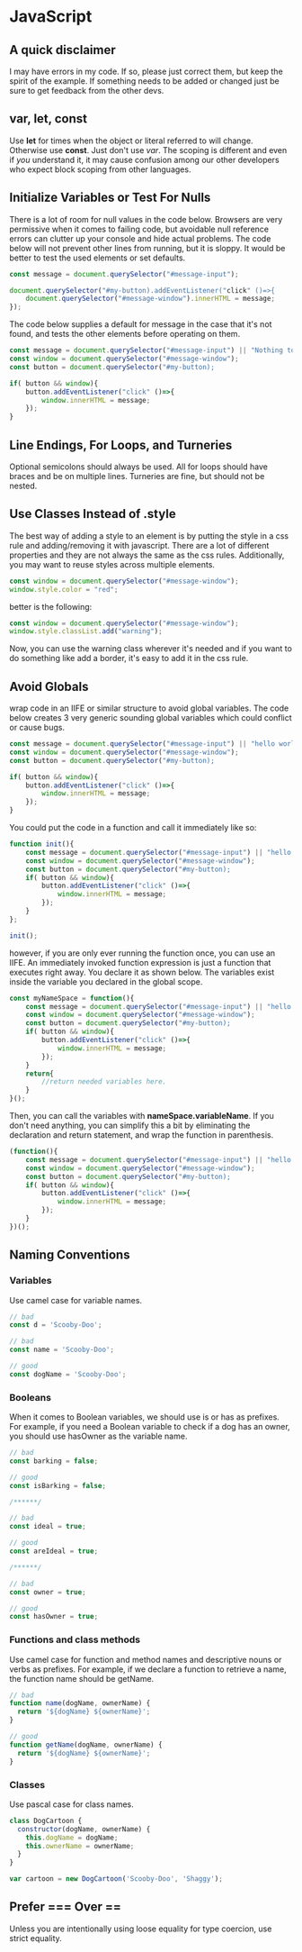 # JavaScript

## A quick disclaimer

I may have errors in my code. If so, please just correct them, but keep the spirit of the example. If something needs to be added or changed just be sure to get feedback from the other devs.

## var, let, const

Use **let** for times when the object or literal referred to will change. Otherwise use **const**. Just don't use _var_. The scoping is different and even if _you_ understand it, it may cause confusion among our other developers who expect block scoping from other languages.

## Initialize Variables or Test For Nulls

There is a lot of room for null values in the code below. Browsers are very permissive when it comes to failing code, but avoidable null reference errors can clutter up your console and hide actual problems. The code below will not prevent other lines from running, but it is sloppy. It would be better to test the used elements or set defaults.

```javascript
const message = document.querySelector("#message-input");

document.querySelector("#my-button).addEventListener("click" ()=>{
    document.querySelector("#message-window").innerHTML = message;
});
```

The code below supplies a default for message in the case that it's not found, and tests the other elements before operating on them.

```javascript
const message = document.querySelector("#message-input") || "Nothing to see here...";
const window = document.querySelector("#message-window");
const button = document.querySelector("#my-button);

if( button && window){
    button.addEventListener("click" ()=>{
        window.innerHTML = message;
    });
}
```

## Line Endings, For Loops, and Turneries

Optional semicolons should always be used. All for loops should have braces and be on multiple lines. Turneries are fine, but should not be nested.

## Use Classes Instead of .style

The best way of adding a style to an element is by putting the style in a css rule and adding/removing it with javascript. There are a lot of different properties and they are not always the same as the css rules. Additionally, you may want to reuse styles across multiple elements.

```javascript
const window = document.querySelector("#message-window");
window.style.color = "red";

```

better is the following:

```javascript
const window = document.querySelector("#message-window");
window.style.classList.add("warning");
```

Now, you can use the warning class wherever it's needed and if you want to do something like add a border, it's easy to add it in the css rule.

## Avoid Globals

wrap code in an IIFE or similar structure to avoid global variables. The code below creates 3 very generic sounding global variables which could conflict or cause bugs.

```javascript
const message = document.querySelector("#message-input") || "hello world";
const window = document.querySelector("#message-window");
const button = document.querySelector("#my-button);

if( button && window){
    button.addEventListener("click" ()=>{
        window.innerHTML = message;
    });
}
```

You could put the code in a function and call it immediately like so:

```javascript
function init(){
    const message = document.querySelector("#message-input") || "hello world";
    const window = document.querySelector("#message-window");
    const button = document.querySelector("#my-button);
    if( button && window){
        button.addEventListener("click" ()=>{
            window.innerHTML = message;
        });
    }
};

init();
```

however, if you are only ever running the function once, you can use an IIFE. An immediately invoked function expression is just a function that executes right away. You declare it as shown below. The variables exist inside the variable you declared in the global scope.

```javascript
const myNameSpace = function(){
    const message = document.querySelector("#message-input") || "hello world";
    const window = document.querySelector("#message-window");
    const button = document.querySelector("#my-button);
    if( button && window){
        button.addEventListener("click" ()=>{
            window.innerHTML = message;
        });
    }
    return{
        //return needed variables here.
    }
}();
```

Then, you can call the variables with **nameSpace.variableName**. If you don't need anything, you can simplify this a bit by eliminating the declaration and return statement, and wrap the function in parenthesis.

```javascript
(function(){
    const message = document.querySelector("#message-input") || "hello world";
    const window = document.querySelector("#message-window");
    const button = document.querySelector("#my-button);
    if( button && window){
        button.addEventListener("click" ()=>{
            window.innerHTML = message;
        });
    }
})();
```

## Naming Conventions

### Variables

Use camel case for variable names.

```javascript
// bad
const d = 'Scooby-Doo';

// bad
const name = 'Scooby-Doo';

// good
const dogName = 'Scooby-Doo';
```

### Booleans

When it comes to Boolean variables, we should use is or has as prefixes. For example, if you need a Boolean variable to check if a dog has an owner, you should use hasOwner as the variable name.

```javascript
// bad
const barking = false;

// good
const isBarking = false;

/******/

// bad
const ideal = true;

// good
const areIdeal = true;

/******/

// bad
const owner = true;

// good
const hasOwner = true;
```

### Functions and class methods

Use camel case for function and method names and descriptive nouns or verbs as prefixes. For example, if we declare a function to retrieve a name, the function name should be getName.

```javascript
// bad
function name(dogName, ownerName) { 
  return '${dogName} ${ownerName}';
}

// good
function getName(dogName, ownerName) { 
  return '${dogName} ${ownerName}';
}
```

### Classes

Use pascal case for class names.

```javascript
class DogCartoon { 
  constructor(dogName, ownerName) { 
    this.dogName = dogName; 
    this.ownerName = ownerName; 
  }
}

var cartoon = new DogCartoon('Scooby-Doo', 'Shaggy');
```

## Prefer === Over ==

Unless you are intentionally using loose equality for type coercion, use strict equality.
